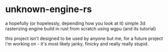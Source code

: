 # unknown-engine-rs

a hopefully (or hopelessly, depending how you look at it) simple 3d rasterizing engine build in rust from scratch using wgpu (and its tutorial)

this project isn't designed to be used by anyone but me, for a future project i'm working on - it's most likely janky, finicky and really really stupid.
